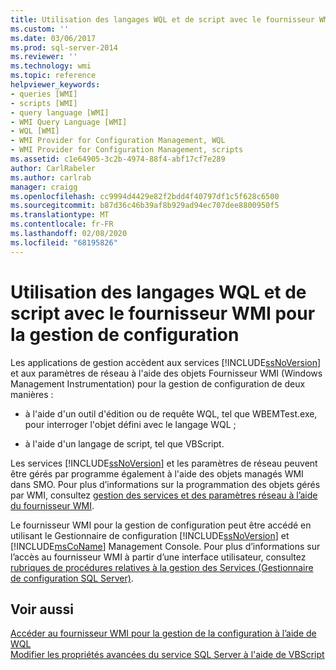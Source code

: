 ```yaml
---
title: Utilisation des langages WQL et de script avec le fournisseur WMI pour la gestion de la configuration | Microsoft Docs
ms.custom: ''
ms.date: 03/06/2017
ms.prod: sql-server-2014
ms.reviewer: ''
ms.technology: wmi
ms.topic: reference
helpviewer_keywords:
- queries [WMI]
- scripts [WMI]
- query language [WMI]
- WMI Query Language [WMI]
- WQL [WMI]
- WMI Provider for Configuration Management, WQL
- WMI Provider for Configuration Management, scripts
ms.assetid: c1e64905-3c2b-4974-88f4-abf17cf7e289
author: CarlRabeler
ms.author: carlrab
manager: craigg
ms.openlocfilehash: cc9994d4429e82f2bdd4f40797df1c5f628c6500
ms.sourcegitcommit: b87d36c46b39af8b929ad94ec707dee8800950f5
ms.translationtype: MT
ms.contentlocale: fr-FR
ms.lasthandoff: 02/08/2020
ms.locfileid: "68195826"
---
```

# <a name="using-wql-and-scripting-languages-with-the-wmi-provider-for-configuration-management"></a>Utilisation des langages WQL et de script avec le fournisseur WMI pour la gestion de configuration
  Les applications de gestion accèdent aux services [!INCLUDE[ssNoVersion](../../includes/ssnoversion-md.md)] et aux paramètres de réseau à l'aide des objets Fournisseur WMI (Windows Management Instrumentation) pour la gestion de configuration de deux manières :  
  
-   à l'aide d'un outil d'édition ou de requête WQL, tel que WBEMTest.exe, pour interroger l'objet défini avec le langage WQL ;  
  
-   à l'aide d'un langage de script, tel que VBScript.  
  
 Les services [!INCLUDE[ssNoVersion](../../includes/ssnoversion-md.md)] et les paramètres de réseau peuvent être gérés par programme également à l'aide des objets managés WMI dans SMO. Pour plus d’informations sur la programmation des objets gérés par WMI, consultez [gestion des services et des paramètres réseau à l’aide du fournisseur WMI](../server-management-objects-smo/tasks/managing-services-and-network-settings-by-using-wmi-provider.md).  
  
 Le fournisseur WMI pour la gestion de configuration peut être accédé en utilisant le Gestionnaire de configuration [!INCLUDE[ssNoVersion](../../includes/ssnoversion-md.md)] et [!INCLUDE[msCoName](../../includes/msconame-md.md)] Management Console. Pour plus d’informations sur l’accès au fournisseur WMI à partir d’une interface utilisateur, consultez [rubriques de procédures relatives à la gestion des Services &#40;Gestionnaire de configuration SQL Server&#41;](../../database-engine/managing-services-how-to-topics-sql-server-configuration-manager.md).  
  
## <a name="see-also"></a>Voir aussi  
 [Accéder au fournisseur WMI pour la gestion de la configuration à l’aide de WQL](access-wmi-provider-for-configuration-management-using-wql.md)   
 [Modifier les propriétés avancées du service SQL Server à l'aide de VBScript](access-wmi-provider-for-configuration-management-using-vbscript.md)  
  
  
